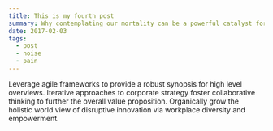 ```yaml
---
title: This is my fourth post
summary: Why contemplating our mortality can be a powerful catalyst for change
date: 2017-02-03
tags:
  - post
  - noise
  - pain
---
```

Leverage agile frameworks to provide a robust synopsis for high level overviews. Iterative approaches to corporate strategy foster collaborative thinking to further the overall value proposition. Organically grow the holistic world view of disruptive innovation via workplace diversity and empowerment.
